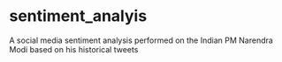 # sentiment_analyis
A social media sentiment analysis performed on the Indian PM Narendra Modi based on his historical tweets
